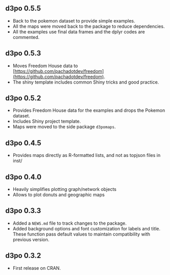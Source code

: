 ## d3po 0.5.5

- Back to the pokemon dataset to provide simple examples.
- All the maps were moved back to the package to reduce dependencies.
- All the examples use final data frames and the dplyr codes are commented.

## d3po 0.5.3

- Moves Freedom House data to [https://github.com/pachadotdev/freedom](https://github.com/pachadotdev/freedom).
- The shiny template includes common Shiny tricks and good practice.

## d3po 0.5.2

- Provides Freedom House data for the examples and drops the Pokemon dataset.
- Includes Shiny project template.
- Maps were moved to the side package `d3pomaps`.

## d3po 0.4.5

- Provides maps directly as R-formatted lists, and not as topjson files in inst/

## d3po 0.4.0

- Heavily simplifies plotting graph/network objects
- Allows to plot donuts and geographic maps

## d3po 0.3.3

- Added a `NEWS.md` file to track changes to the package.
- Added background options and font customization for labels and title. These
  function pass default values to maintain compatibility with previous version.

## d3po 0.3.2

- First release on CRAN.

